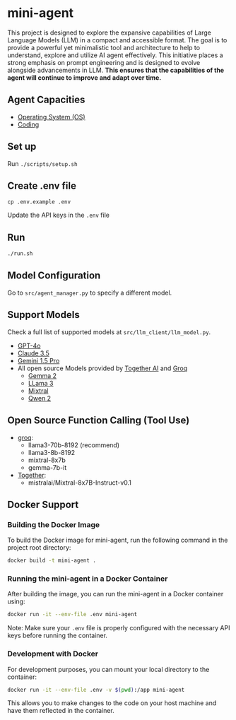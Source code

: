 # mini-agent

This project is designed to explore the expansive capabilities of Large Language Models (LLM) in a compact and accessible format. The goal is to provide a powerful yet minimalistic tool and architecture to help to understand, explore and utilize AI agent effectively. This initiative places a strong emphasis on prompt engineering and is designed to evolve alongside advancements in LLM. **This ensures that the capabilities of the agent will continue to improve and adapt over time.**

## Agent Capacities
- [Operating System (OS)](./docs/os.md)
- [Coding](./docs/coding.md)

## Set up
Run `./scripts/setup.sh`

## Create .env file

```
cp .env.example .env
```

Update the API keys in the `.env` file

## Run

```bash
./run.sh
```

## Model Configuration
Go to `src/agent_manager.py` to specify a different model.

## Support Models
Check a full list of supported models at `src/llm_client/llm_model.py`.

- [GPT-4o](https://platform.openai.com/docs/models)
- [Claude 3.5](https://docs.anthropic.com/en/docs/about-claude/models)
- [Gemini 1.5 Pro](https://cloud.google.com/vertex-ai/generative-ai/docs/multimodal/call-gemini-using-openai-library#supported_models)
- All open source Models provided by [Together AI](https://docs.together.ai/docs/chat-models) and [Groq](https://console.groq.com/docs/models)
  - [Gemma 2](https://ai.google.dev/gemma/docs/get_started)
  - [LLama 3](https://llama.meta.com/llama3)
  - [Mixtral](https://github.com/mistralai/mistral-inference)
  - [Qwen 2](https://github.com/QwenLM/Qwen2)

## Open Source Function Calling (Tool Use)
 - [groq](https://console.groq.com/docs/tool-use#models): 
    - llama3-70b-8192 (recommend)
    - llama3-8b-8192
    - mixtral-8x7b
    - gemma-7b-it
 - [Together](https://docs.together.ai/docs/function-calling#supported-models): 
    - mistralai/Mixtral-8x7B-Instruct-v0.1  

## Docker Support

### Building the Docker Image

To build the Docker image for mini-agent, run the following command in the project root directory:

```bash
docker build -t mini-agent .
```

### Running the mini-agent in a Docker Container

After building the image, you can run the mini-agent in a Docker container using:

```bash
docker run -it --env-file .env mini-agent
```

Note: Make sure your `.env` file is properly configured with the necessary API keys before running the container.

### Development with Docker

For development purposes, you can mount your local directory to the container:

```bash
docker run -it --env-file .env -v $(pwd):/app mini-agent
```

This allows you to make changes to the code on your host machine and have them reflected in the container.